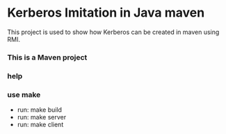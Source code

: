 # Kerberos Imitation in Java maven
This project is used to show how Kerberos can be created in maven using RMI.
### This is a Maven project

### help
### use make
- run: make build
- run: make server
- run: make client 
